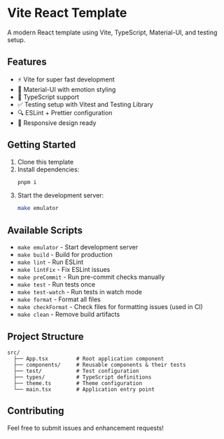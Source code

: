 # Vite React Template

A modern React template using Vite, TypeScript, Material-UI, and testing setup.

## Features

- ⚡️ Vite for super fast development
- 🎨 Material-UI with emotion styling
- 📝 TypeScript support
- ✅ Testing setup with Vitest and Testing Library
- 🔍 ESLint + Prettier configuration
- 📱 Responsive design ready

## Getting Started

1. Clone this template
2. Install dependencies:
   ```bash
   pnpm i
   ```
3. Start the development server:
   ```bash
   make emulator
   ```

## Available Scripts

- `make emulator` - Start development server
- `make build` - Build for production
- `make lint` - Run ESLint
- `make lintFix` - Fix ESLint issues
- `make preCommit` - Run pre-commit checks manually
- `make test` - Run tests once
- `make test-watch` - Run tests in watch mode
- `make format` - Format all files
- `make checkFormat` - Check files for formatting issues (used in CI)
- `make clean` - Remove build artifacts

## Project Structure

```
src/
  ├── App.tsx         # Root application component
  ├── components/     # Reusable components & their tests
  ├── test/           # Test configuration
  ├── types/          # TypeScript definitions
  ├── theme.ts        # Theme configuration
  └── main.tsx        # Application entry point
```

## Contributing

Feel free to submit issues and enhancement requests!
